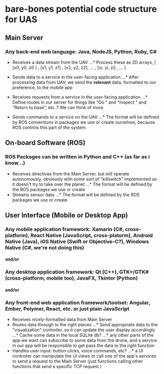 # bare-bones potential code structure for UAS


## Main Server
### Any back-end web language: Java, NodeJS, Python, Ruby, C#
* Receives a data stream from the UAV
...* Process these as 2D arrays, [  [x0, y0, z0 ] , [x1, y1, z1] , [x2, y2, z2],  ... , [xi, yi, zi] , ... ]
* Sends data to a service in the user-facing application
...* After processing data from UAV, we send the **relevant** data, formatted to our preference, to the mobile app

* Receives requests from a service in the user-facing application
...* Define routes in our server for things like "Go <coordinates>" and "Inspect <coordinates>" and "Return to base", etc..? We can think of more
* Sends commands to a service on the UAV
...* The format will be defined by ROS conventions in packages we use or create ourselves, because ROS controls this part of the system




## On-board Software (ROS)
### ROS Packages can be written in Python and C++ (as far as i know...)
* Receives directives from the Main Server, but will operate autonomously, obviously with some sort of "killswitch" implemented so it doesn't try to take over the planet
...* The format will be defined by the ROS packages we use or create
* Streams sensor data
...* The format will be defined by the ROS packages we use or create

## User Interface (Mobile or Desktop App)
### Any mobile application framework: Xamarin (C#, cross-platform), React Native (JavaScript, cross-platorm), Android Native (Java), iOS Native (Swift or Objective-C?), Windows Native (C#, we're not doing this) 
#### and/or
### Any desktop application framework: Qt (C++), GTK+/GTK# (cross-platform, mobile too), JavaFX, Tkinter (Python)
#### and/or
### Any front-end web application framework/toolset: Angular, Ember, Polymer, React, etc. or just plain JavaScript

* Receives nicely-formatted data from Main Server
* Routes data through to the right places
...* Send appropriate data to the "visualization" controller, so it can update the user display accordingly
...* Cache some data in the local SQLite db? 
...* any other parts of the app we want can subscribe to some data from the drone, and a service in our app will be responsible to get pass the data to the right function
* Handles user input: button clicks, voice commands, etc?
...* a UI controller can manipulate the UI views or call one of the app's services to send a request to the Main Server (just functions calling other functions that send a specific TCP request )
